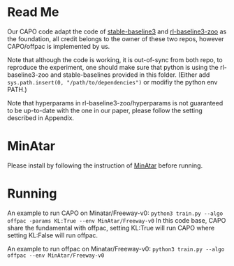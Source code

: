 # Read Me
Our CAPO code adapt the code of [stable-baseline3](https://github.com/DLR-RM/stable-baselines3) and [rl-baseline3-zoo](https://github.com/DLR-RM/rl-baselines3-zoo) as the foundation, all credit belongs to the owner of these two repos, however CAPO/offpac is implemented by us.

Note that although the code is working, it is out-of-sync from both repo, to reproduce the experiment, one should make sure that python is using the rl-baseline3-zoo and stable-baselines provided in this folder. (Either add `sys.path.insert(0, "/path/to/dependencies")` or modifiy the python env PATH.)

Note that hyperparams in rl-baseline3-zoo/hyperparams is not guaranteed to be up-to-date with the one in our paper, please follow the setting described in Appendix.

# MinAtar
Please install by following the instruction of [MinAtar](https://github.com/kenjyoung/MinAtar) before running.

# Running
An example to run CAPO on Minatar/Freeway-v0:
`python3 train.py --algo offpac -params KL:True --env MinAtar/Freeway-v0`
In this code base, CAPO share the fundamental with offpac, setting KL:True will run CAPO where setting KL:False will run offpac.

An example to run offpac on Minatar/Freeway-v0:
`python3 train.py --algo offpac --env MinAtar/Freeway-v0`